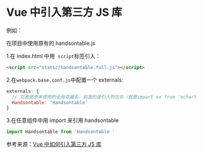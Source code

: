 # Vue 中引入第三方 JS 库

例如：

在项目中使用原有的 handsontable.js

1.在 index.html 中用  `script`标签引入：

```html
<script src="static/handsontable.full.js"></script>
```

2.在`webpack.base.conf.js`中配置一个 externals:

```javascript
externals: {
  // 后面是原本使用的全局变量名，前面的是引入的包名（就是import xx from 'echart'），然后我们实际写代码时候，用的是xx这个变量名。
  Handsontable: 'Handsontable'
}
```

3.在任意组件中用 import 来引用 handsontable

```javascript
import Handsontable from 'Handsontable '
```

参考来源：[Vue 中如何引入第三方 JS 库](https://blog.csdn.net/csdn_yudong/article/details/78795743)
